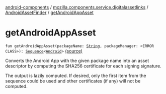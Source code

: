 [android-components](../../index.md) / [mozilla.components.service.digitalassetlinks](../index.md) / [AndroidAssetFinder](index.md) / [getAndroidAppAsset](./get-android-app-asset.md)

# getAndroidAppAsset

`fun getAndroidAppAsset(packageName: `[`String`](https://kotlinlang.org/api/latest/jvm/stdlib/kotlin/-string/index.html)`, packageManager: <ERROR CLASS>): `[`Sequence`](https://kotlinlang.org/api/latest/jvm/stdlib/kotlin.sequences/-sequence/index.html)`<`[`Android`](../-asset-descriptor/-android/index.md)`>` [(source)](https://github.com/mozilla-mobile/android-components/blob/master/components/service/digitalassetlinks/src/main/java/mozilla/components/service/digitalassetlinks/AndroidAssetFinder.kt#L33)

Converts the Android App with the given package name into an asset descriptor
by computing the SHA256 certificate for each signing signature.

The output is lazily computed. If desired, only the first item from the sequence could
be used and other certificates (if any) will not be computed.

